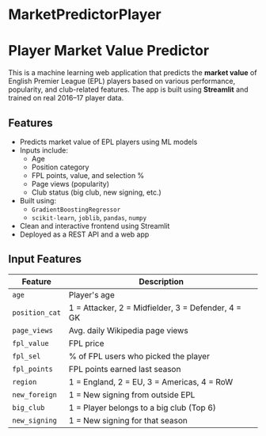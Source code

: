 # MarketPredictorPlayer
#  Player Market Value Predictor

This is a machine learning web application that predicts the **market value** of English Premier League (EPL) players based on various performance, popularity, and club-related features. The app is built using **Streamlit** and trained on real 2016–17 player data.

## Features

- Predicts market value of EPL players using ML models
- Inputs include:
  - Age
  - Position category
  - FPL points, value, and selection %
  - Page views (popularity)
  - Club status (big club, new signing, etc.)
- Built using:
  - `GradientBoostingRegressor`
  - `scikit-learn`, `joblib`, `pandas`, `numpy`
- Clean and interactive frontend using Streamlit
- Deployed as a REST API and a web app

##  Input Features

| Feature          | Description                                      |
|------------------|--------------------------------------------------|
| `age`            | Player's age                                     |
| `position_cat`   | 1 = Attacker, 2 = Midfielder, 3 = Defender, 4 = GK|
| `page_views`     | Avg. daily Wikipedia page views                  |
| `fpl_value`      | FPL price                                        |
| `fpl_sel`        | % of FPL users who picked the player             |
| `fpl_points`     | FPL points earned last season                    |
| `region`         | 1 = England, 2 = EU, 3 = Americas, 4 = RoW        |
| `new_foreign`    | 1 = New signing from outside EPL                 |
| `big_club`       | 1 = Player belongs to a big club (Top 6)         |
| `new_signing`    | 1 = New signing for that season                  |



